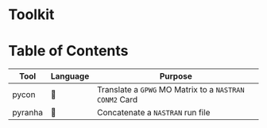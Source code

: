 # Toolkit

# Table of Contents

Tool | Language | Purpose |
---|---|---|
pycon | :snake: | Translate a `GPWG` MO Matrix to a `NASTRAN` `CONM2` Card
pyranha | :snake: | Concatenate a `NASTRAN` run file
